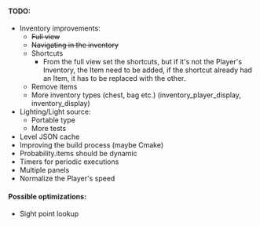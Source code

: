 #### TODO:
* Inventory improvements:
    * ~~Full view~~
    * ~~Navigating in the inventory~~
    * Shortcuts
        * From the full view set the shortcuts, but if it's not the Player's
        Inventory, the Item need to be added, if the shortcut already had an Item,
        it has to be replaced with the other.
    * Remove items
    * More inventory types (chest, bag etc.) (inventory_player_display, inventory_display)
* Lighting/Light source:
    * Portable type
    * More tests
* Level JSON cache
* Improving the build process (maybe Cmake)
* Probability.items should be dynamic
* Timers for periodic executions
* Multiple panels
* Normalize the Player's speed

#### Possible optimizations:
* Sight point lookup
